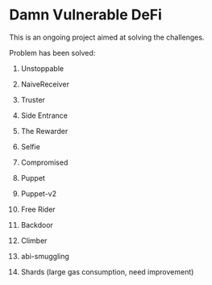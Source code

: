 # Damn Vulnerable DeFi

This is an ongoing project aimed at solving the challenges.

Problem has been solved:

1. Unstoppable

2. NaiveReceiver

3. Truster

4. Side Entrance

5. The Rewarder

6. Selfie

7. Compromised

8. Puppet

9. Puppet-v2

10. Free Rider

11. Backdoor

12. Climber

15. abi-smuggling

16. Shards (large gas consumption, need improvement)
